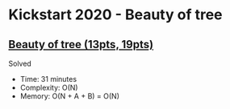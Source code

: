 # Kickstart 2020 - Beauty of tree

## [Beauty of tree (13pts, 19pts)](https://codingcompetitions.withgoogle.com/kickstart/round/000000000019ff08/0000000000386edd)

Solved

* Time: 31 minutes
* Complexity: O(N)
* Memory: O(N + A + B) = O(N)
